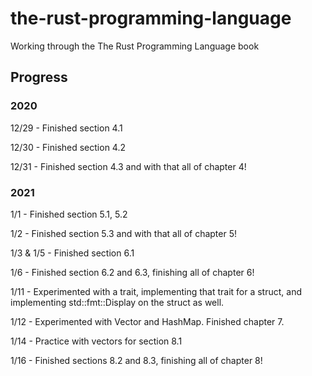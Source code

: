 # the-rust-programming-language

Working through the The Rust Programming Language book

## Progress

### 2020

<p>12/29 - Finished section 4.1</p>
<p>12/30 - Finished section 4.2</p>
<p>12/31 - Finished section 4.3 and with that all of chapter 4!</p>

### 2021

<p>1/1 - Finished section 5.1, 5.2</p>
<p>1/2 - Finished section 5.3 and with that all of chapter 5!</p>
<p>1/3 & 1/5 - Finished section 6.1</p>
<p>1/6 - Finished section 6.2 and 6.3, finishing all of chapter 6!</p>
<p>1/11 - Experimented with a trait, implementing that trait for a struct, and implementing std::fmt::Display on the struct as well.</p>
<p>1/12 - Experimented with Vector and HashMap. Finished chapter 7.</p>
<p>1/14 - Practice with vectors for section 8.1</p>
<p>1/16 - Finished sections 8.2 and 8.3, finishing all of chapter 8!</p>
